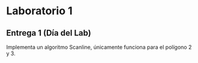 # Laboratorio 1
## Entrega 1 (Día del Lab)
Implementa un algoritmo Scanline, únicamente funciona para el polígono 2 y 3.
